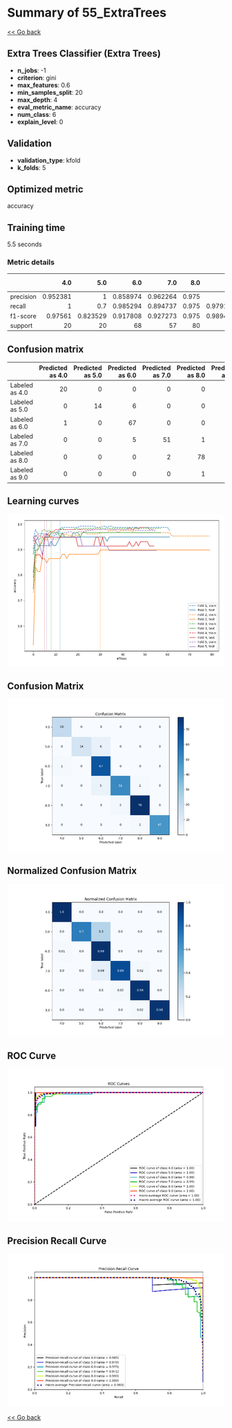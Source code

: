 # Summary of 55_ExtraTrees

[<< Go back](../README.md)


## Extra Trees Classifier (Extra Trees)
- **n_jobs**: -1
- **criterion**: gini
- **max_features**: 0.6
- **min_samples_split**: 20
- **max_depth**: 4
- **eval_metric_name**: accuracy
- **num_class**: 6
- **explain_level**: 0

## Validation
 - **validation_type**: kfold
 - **k_folds**: 5

## Optimized metric
accuracy

## Training time

5.5 seconds

### Metric details
|           |       4.0 |       5.0 |       6.0 |       7.0 |    8.0 |       9.0 |   accuracy |   macro avg |   weighted avg |   logloss |
|:----------|----------:|----------:|----------:|----------:|-------:|----------:|-----------:|------------:|---------------:|----------:|
| precision |  0.952381 |  1        |  0.858974 |  0.962264 |  0.975 |  1        |   0.945392 |    0.958103 |       0.949853 |  0.313822 |
| recall    |  1        |  0.7      |  0.985294 |  0.894737 |  0.975 |  0.979167 |   0.945392 |    0.922366 |       0.945392 |  0.313822 |
| f1-score  |  0.97561  |  0.823529 |  0.917808 |  0.927273 |  0.975 |  0.989474 |   0.945392 |    0.934782 |       0.944515 |  0.313822 |
| support   | 20        | 20        | 68        | 57        | 80     | 48        |   0.945392 |  293        |     293        |  0.313822 |


## Confusion matrix
|                |   Predicted as 4.0 |   Predicted as 5.0 |   Predicted as 6.0 |   Predicted as 7.0 |   Predicted as 8.0 |   Predicted as 9.0 |
|:---------------|-------------------:|-------------------:|-------------------:|-------------------:|-------------------:|-------------------:|
| Labeled as 4.0 |                 20 |                  0 |                  0 |                  0 |                  0 |                  0 |
| Labeled as 5.0 |                  0 |                 14 |                  6 |                  0 |                  0 |                  0 |
| Labeled as 6.0 |                  1 |                  0 |                 67 |                  0 |                  0 |                  0 |
| Labeled as 7.0 |                  0 |                  0 |                  5 |                 51 |                  1 |                  0 |
| Labeled as 8.0 |                  0 |                  0 |                  0 |                  2 |                 78 |                  0 |
| Labeled as 9.0 |                  0 |                  0 |                  0 |                  0 |                  1 |                 47 |

## Learning curves
![Learning curves](learning_curves.png)
## Confusion Matrix

![Confusion Matrix](confusion_matrix.png)


## Normalized Confusion Matrix

![Normalized Confusion Matrix](confusion_matrix_normalized.png)


## ROC Curve

![ROC Curve](roc_curve.png)


## Precision Recall Curve

![Precision Recall Curve](precision_recall_curve.png)



[<< Go back](../README.md)
